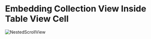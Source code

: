 # Embedding Collection View Inside Table View Cell

![NestedScrollView](https://github.com/user-attachments/assets/f179686f-e6f9-428c-82b2-da6dc21bbabb)
